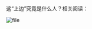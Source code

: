 这“上边”究竟是什么人？相关阅读：


![file](https://chinadigitaltimes.net/chinese/files/2024/04/image-1714196213787.png)

